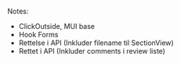 Notes:

- ClickOutside, MUI base
- Hook Forms
- Rettelse i API (Inkluder filename til SectionView)
- Rettet i API (Inkluder comments i review liste)
